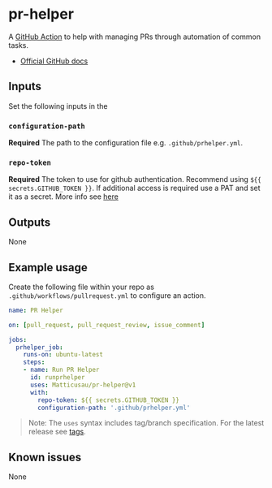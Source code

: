 # pr-helper

A [GitHub Action](https://github.com/features/actions) to help with managing PRs through automation of common tasks.

- [Official GitHub docs](https://help.github.com/en/actions)

## Inputs

Set the following inputs in the 

### `configuration-path`

**Required** The path to the configuration file e.g. `.github/prhelper.yml`.

### `repo-token`

**Required** The token to use for github authentication. Recommend using `${{ secrets.GITHUB_TOKEN }}`. If additional access is required use a PAT and set it as a secret. More info see [here](https://help.github.com/en/actions/configuring-and-managing-workflows/authenticating-with-the-github_token)

## Outputs

None

## Example usage

Create the following file within your repo as `.github/workflows/pullrequest.yml` to configure an action.

```yml
name: PR Helper

on: [pull_request, pull_request_review, issue_comment]

jobs:
  prhelper_job:
    runs-on: ubuntu-latest
    steps:
    - name: Run PR Helper
      id: runprhelper
      uses: Matticusau/pr-helper@v1
      with:
        repo-token: ${{ secrets.GITHUB_TOKEN }}
        configuration-path: '.github/prhelper.yml'
```

> Note: The `uses` syntax includes tag/branch specification. For the latest release see [tags](https://github.com/Matticusau/pr-helper/tags).

## Known issues

None
